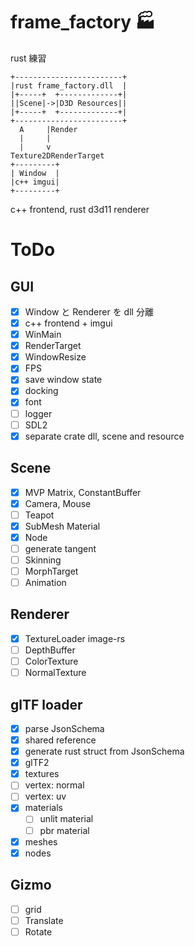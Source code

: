 # frame_factory 🏭
rust 練習

```
+------------------------+
|rust frame_factory.dll  |
|+-----+  +-------------+|
||Scene|->|D3D Resources||
|+-----+  +-------------+|
+------------------------+
  A     |Render
  |     |
  |     v
Texture2DRenderTarget
+---------+
| Window  |
|c++ imgui|
+---------+
```
c++ frontend, rust d3d11 renderer

# ToDo
## GUI
* [x] Window と Renderer を dll 分離
* [x] c++ frontend + imgui
* [x] WinMain
* [x] RenderTarget
* [x] WindowResize
* [x] FPS
* [x] save window state
* [x] docking
* [x] font
* [ ] logger
* [ ] SDL2
* [x] separate crate dll, scene and resource

## Scene
* [x] MVP Matrix, ConstantBuffer
* [x] Camera, Mouse
* [ ] Teapot
* [x] SubMesh Material
* [x] Node
* [ ] generate tangent
* [ ] Skinning
* [ ] MorphTarget
* [ ] Animation

## Renderer
* [x] TextureLoader image-rs
* [ ] DepthBuffer
* [ ] ColorTexture
* [ ] NormalTexture

## glTF loader
* [x] parse JsonSchema
* [x] shared reference
* [x] generate rust struct from JsonSchema
* [x] glTF2
* [x] textures
* [ ] vertex: normal
* [ ] vertex: uv
* [x] materials
    * [ ] unlit material
    * [ ] pbr material
* [x] meshes
* [x] nodes

## Gizmo
* [ ] grid
* [ ] Translate
* [ ] Rotate
